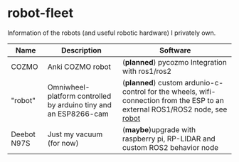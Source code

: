 # robot-fleet
Information of the robots (and useful robotic hardware) I privately own.

|Name|Description|Software|
|--|--|--|
|COZMO|Anki COZMO robot|(**planned**) pycozmo Integration with ros1/ros2|
|"robot"|Omniwheel-platform controlled by arduino tiny and an ESP8266-cam|(**planned**) custom ardunio-c-control for the wheels, wifi-connection from the ESP to an external ROS1/ROS2 node, see [robot](../../../robot)|
|Deebot N97S|Just my vacuum (for now)|(**maybe**)upgrade with raspberry pi, RP-LIDAR and custom ROS2 behavior node|

